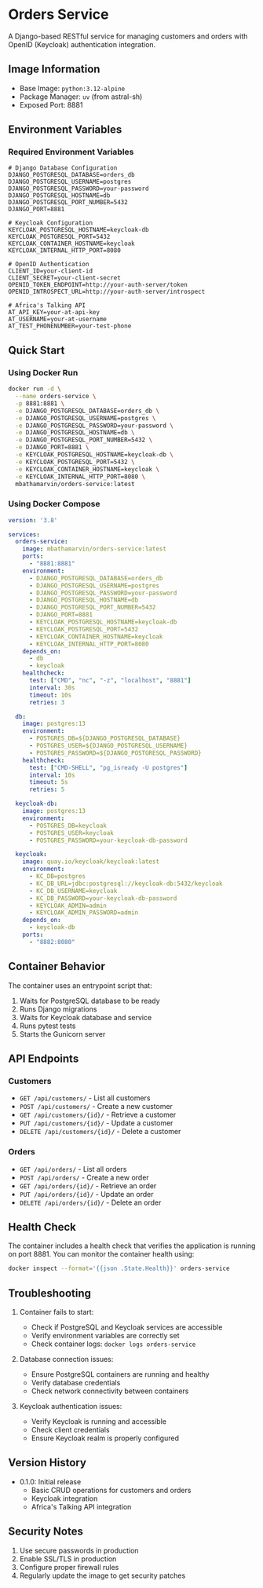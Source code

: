 # Orders Service

A Django-based RESTful service for managing customers and orders with OpenID (Keycloak) authentication integration.

## Image Information

- Base Image: `python:3.12-alpine`
- Package Manager: `uv` (from astral-sh)
- Exposed Port: 8881

## Environment Variables

### Required Environment Variables

```env
# Django Database Configuration
DJANGO_POSTGRESQL_DATABASE=orders_db
DJANGO_POSTGRESQL_USERNAME=postgres
DJANGO_POSTGRESQL_PASSWORD=your-password
DJANGO_POSTGRESQL_HOSTNAME=db
DJANGO_POSTGRESQL_PORT_NUMBER=5432
DJANGO_PORT=8881

# Keycloak Configuration
KEYCLOAK_POSTGRESQL_HOSTNAME=keycloak-db
KEYCLOAK_POSTGRESQL_PORT=5432
KEYCLOAK_CONTAINER_HOSTNAME=keycloak
KEYCLOAK_INTERNAL_HTTP_PORT=8080

# OpenID Authentication
CLIENT_ID=your-client-id
CLIENT_SECRET=your-client-secret
OPENID_TOKEN_ENDPOINT=http://your-auth-server/token
OPENID_INTROSPECT_URL=http://your-auth-server/introspect

# Africa's Talking API
AT_API_KEY=your-at-api-key
AT_USERNAME=your-at-username
AT_TEST_PHONENUMBER=your-test-phone
```

## Quick Start

### Using Docker Run

```bash
docker run -d \
  --name orders-service \
  -p 8881:8881 \
  -e DJANGO_POSTGRESQL_DATABASE=orders_db \
  -e DJANGO_POSTGRESQL_USERNAME=postgres \
  -e DJANGO_POSTGRESQL_PASSWORD=your-password \
  -e DJANGO_POSTGRESQL_HOSTNAME=db \
  -e DJANGO_POSTGRESQL_PORT_NUMBER=5432 \
  -e DJANGO_PORT=8881 \
  -e KEYCLOAK_POSTGRESQL_HOSTNAME=keycloak-db \
  -e KEYCLOAK_POSTGRESQL_PORT=5432 \
  -e KEYCLOAK_CONTAINER_HOSTNAME=keycloak \
  -e KEYCLOAK_INTERNAL_HTTP_PORT=8080 \
  mbathamarvin/orders-service:latest
```

### Using Docker Compose

```yaml
version: '3.8'

services:
  orders-service:
    image: mbathamarvin/orders-service:latest
    ports:
      - "8881:8881"
    environment:
      - DJANGO_POSTGRESQL_DATABASE=orders_db
      - DJANGO_POSTGRESQL_USERNAME=postgres
      - DJANGO_POSTGRESQL_PASSWORD=your-password
      - DJANGO_POSTGRESQL_HOSTNAME=db
      - DJANGO_POSTGRESQL_PORT_NUMBER=5432
      - DJANGO_PORT=8881
      - KEYCLOAK_POSTGRESQL_HOSTNAME=keycloak-db
      - KEYCLOAK_POSTGRESQL_PORT=5432
      - KEYCLOAK_CONTAINER_HOSTNAME=keycloak
      - KEYCLOAK_INTERNAL_HTTP_PORT=8080
    depends_on:
      - db
      - keycloak
    healthcheck:
      test: ["CMD", "nc", "-z", "localhost", "8881"]
      interval: 30s
      timeout: 10s
      retries: 3

  db:
    image: postgres:13
    environment:
      - POSTGRES_DB=${DJANGO_POSTGRESQL_DATABASE}
      - POSTGRES_USER=${DJANGO_POSTGRESQL_USERNAME}
      - POSTGRES_PASSWORD=${DJANGO_POSTGRESQL_PASSWORD}
    healthcheck:
      test: ["CMD-SHELL", "pg_isready -U postgres"]
      interval: 10s
      timeout: 5s
      retries: 5

  keycloak-db:
    image: postgres:13
    environment:
      - POSTGRES_DB=keycloak
      - POSTGRES_USER=keycloak
      - POSTGRES_PASSWORD=your-keycloak-db-password

  keycloak:
    image: quay.io/keycloak/keycloak:latest
    environment:
      - KC_DB=postgres
      - KC_DB_URL=jdbc:postgresql://keycloak-db:5432/keycloak
      - KC_DB_USERNAME=keycloak
      - KC_DB_PASSWORD=your-keycloak-db-password
      - KEYCLOAK_ADMIN=admin
      - KEYCLOAK_ADMIN_PASSWORD=admin
    depends_on:
      - keycloak-db
    ports:
      - "8882:8080"
```

## Container Behavior

The container uses an entrypoint script that:

1. Waits for PostgreSQL database to be ready
2. Runs Django migrations
3. Waits for Keycloak database and service
4. Runs pytest tests
5. Starts the Gunicorn server

## API Endpoints

### Customers
- `GET /api/customers/` - List all customers
- `POST /api/customers/` - Create a new customer
- `GET /api/customers/{id}/` - Retrieve a customer
- `PUT /api/customers/{id}/` - Update a customer
- `DELETE /api/customers/{id}/` - Delete a customer

### Orders
- `GET /api/orders/` - List all orders
- `POST /api/orders/` - Create a new order
- `GET /api/orders/{id}/` - Retrieve an order
- `PUT /api/orders/{id}/` - Update an order
- `DELETE /api/orders/{id}/` - Delete an order

## Health Check

The container includes a health check that verifies the application is running on port 8881. You can monitor the container health using:

```bash
docker inspect --format='{{json .State.Health}}' orders-service
```

## Troubleshooting

1. Container fails to start:
   - Check if PostgreSQL and Keycloak services are accessible
   - Verify environment variables are correctly set
   - Check container logs: `docker logs orders-service`

2. Database connection issues:
   - Ensure PostgreSQL containers are running and healthy
   - Verify database credentials
   - Check network connectivity between containers

3. Keycloak authentication issues:
   - Verify Keycloak is running and accessible
   - Check client credentials
   - Ensure Keycloak realm is properly configured

## Version History

- 0.1.0: Initial release
  - Basic CRUD operations for customers and orders
  - Keycloak integration
  - Africa's Talking API integration

## Security Notes

1. Use secure passwords in production
2. Enable SSL/TLS in production
3. Configure proper firewall rules
4. Regularly update the image to get security patches

